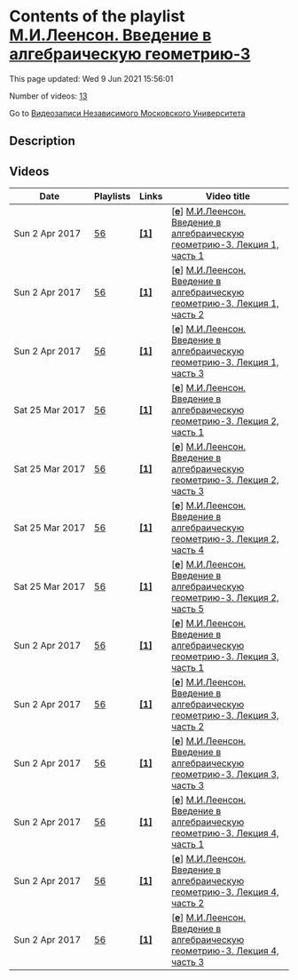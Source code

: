 # Contents of the playlist [М.И.Леенсон. Введение в алгебраическую геометрию-3](https://www.youtube.com/playlist?list=PLp9ABVh6_x4FiIoCnf7paSI-fcD6X9wYi)

This page updated: Wed 9 Jun 2021 15:56:01

Number of videos: [13](#videos)

Go to [Видеозаписи Независимого Московского Университета](../README.md)

## Description



## Videos

|Date|Playlists|Links|Video title|
|---|---|---|---|
| Sun&nbsp;2&nbsp;Apr&nbsp;2017 | [56](../playlists/56 "М.И.Леенсон. Введение в алгебраическую геометрию-3") | [**[1]**](http://ium.mccme.ru/s17/leyenson-ag3.pdf) | [[**e**](https://studio.youtube.com/video/GJAx7qJUDaw/edit "Edit")] [М.И.Леенсон. Введение в алгебраическую геометрию-3. Лекция 1, часть 1](https://www.youtube.com/watch?v=GJAx7qJUDaw&list=PLp9ABVh6_x4FiIoCnf7paSI-fcD6X9wYi "Курс НМУ, рекомендованный для 2-5 курсов.&#013;23 февраля 2017 г. 19:20, НМУ 303 (Москва, Большой Власьевский пер., 11)&#013;http://ium.mccme.ru/s17/leyenson-ag3.pdf") |
| Sun&nbsp;2&nbsp;Apr&nbsp;2017 | [56](../playlists/56 "М.И.Леенсон. Введение в алгебраическую геометрию-3") | [**[1]**](http://ium.mccme.ru/s17/leyenson-ag3.pdf) | [[**e**](https://studio.youtube.com/video/nrvkUb2Rm3c/edit "Edit")] [М.И.Леенсон. Введение в алгебраическую геометрию-3. Лекция 1, часть 2](https://www.youtube.com/watch?v=nrvkUb2Rm3c&list=PLp9ABVh6_x4FiIoCnf7paSI-fcD6X9wYi "Курс НМУ, рекомендованный для 2-5 курсов.&#013;23 февраля 2017 г. 19:20, НМУ 303 (Москва, Большой Власьевский пер., 11)&#013;http://ium.mccme.ru/s17/leyenson-ag3.pdf") |
| Sun&nbsp;2&nbsp;Apr&nbsp;2017 | [56](../playlists/56 "М.И.Леенсон. Введение в алгебраическую геометрию-3") | [**[1]**](http://ium.mccme.ru/s17/leyenson-ag3.pdf) | [[**e**](https://studio.youtube.com/video/M0jyYKLhumo/edit "Edit")] [М.И.Леенсон. Введение в алгебраическую геометрию-3. Лекция 1, часть 3](https://www.youtube.com/watch?v=M0jyYKLhumo&list=PLp9ABVh6_x4FiIoCnf7paSI-fcD6X9wYi "Курс НМУ, рекомендованный для 2-5 курсов.&#013;23 февраля 2017 г. 19:20, НМУ 303 (Москва, Большой Власьевский пер., 11)&#013;http://ium.mccme.ru/s17/leyenson-ag3.pdf") |
| Sat&nbsp;25&nbsp;Mar&nbsp;2017 | [56](../playlists/56 "М.И.Леенсон. Введение в алгебраическую геометрию-3") | [**[1]**](http://ium.mccme.ru/s17/leyenson-ag3.pdf) | [[**e**](https://studio.youtube.com/video/6PeH0q0QEzE/edit "Edit")] [М.И.Леенсон. Введение в алгебраическую геометрию-3. Лекция 2, часть 1](https://www.youtube.com/watch?v=6PeH0q0QEzE&list=PLp9ABVh6_x4FiIoCnf7paSI-fcD6X9wYi "Курс НМУ, рекомендованный для 2-5 курсов.&#013;2 марта 2017 г. 19:20, НМУ 303 (Москва, Большой Власьевский пер., 11)&#013;http://ium.mccme.ru/s17/leyenson-ag3.pdf") |
| Sat&nbsp;25&nbsp;Mar&nbsp;2017 | [56](../playlists/56 "М.И.Леенсон. Введение в алгебраическую геометрию-3") | [**[1]**](http://ium.mccme.ru/s17/leyenson-ag3.pdf) | [[**e**](https://studio.youtube.com/video/WA3wi7muQ1M/edit "Edit")] [М.И.Леенсон. Введение в алгебраическую геометрию-3. Лекция 2, часть 3](https://www.youtube.com/watch?v=WA3wi7muQ1M&list=PLp9ABVh6_x4FiIoCnf7paSI-fcD6X9wYi "Курс НМУ, рекомендованный для 2-5 курсов.&#013;2 марта 2017 г. 19:20, НМУ 303 (Москва, Большой Власьевский пер., 11)&#013;http://ium.mccme.ru/s17/leyenson-ag3.pdf") |
| Sat&nbsp;25&nbsp;Mar&nbsp;2017 | [56](../playlists/56 "М.И.Леенсон. Введение в алгебраическую геометрию-3") | [**[1]**](http://ium.mccme.ru/s17/leyenson-ag3.pdf) | [[**e**](https://studio.youtube.com/video/plnt8fusUi8/edit "Edit")] [М.И.Леенсон. Введение в алгебраическую геометрию-3. Лекция 2, часть 4](https://www.youtube.com/watch?v=plnt8fusUi8&list=PLp9ABVh6_x4FiIoCnf7paSI-fcD6X9wYi "Курс НМУ, рекомендованный для 2-5 курсов.&#013;2 марта 2017 г. 19:20, НМУ 303 (Москва, Большой Власьевский пер., 11)&#013;http://ium.mccme.ru/s17/leyenson-ag3.pdf") |
| Sat&nbsp;25&nbsp;Mar&nbsp;2017 | [56](../playlists/56 "М.И.Леенсон. Введение в алгебраическую геометрию-3") | [**[1]**](http://ium.mccme.ru/s17/leyenson-ag3.pdf) | [[**e**](https://studio.youtube.com/video/Jrw7mV1HpKM/edit "Edit")] [М.И.Леенсон. Введение в алгебраическую геометрию-3. Лекция 2, часть 5](https://www.youtube.com/watch?v=Jrw7mV1HpKM&list=PLp9ABVh6_x4FiIoCnf7paSI-fcD6X9wYi "Курс НМУ, рекомендованный для 2-5 курсов.&#013;2 марта 2017 г. 19:20, НМУ 303 (Москва, Большой Власьевский пер., 11)&#013;http://ium.mccme.ru/s17/leyenson-ag3.pdf") |
| Sun&nbsp;2&nbsp;Apr&nbsp;2017 | [56](../playlists/56 "М.И.Леенсон. Введение в алгебраическую геометрию-3") | [**[1]**](http://ium.mccme.ru/s17/leyenson-ag3.pdf) | [[**e**](https://studio.youtube.com/video/nkwkZkdcIys/edit "Edit")] [М.И.Леенсон. Введение в алгебраическую геометрию-3. Лекция 3, часть 1](https://www.youtube.com/watch?v=nkwkZkdcIys&list=PLp9ABVh6_x4FiIoCnf7paSI-fcD6X9wYi "Курс НМУ, рекомендованный для 2-5 курсов.&#013;9 марта 2017 г. 19:20, НМУ 303 (Москва, Большой Власьевский пер., 11)&#013;http://ium.mccme.ru/s17/leyenson-ag3.pdf") |
| Sun&nbsp;2&nbsp;Apr&nbsp;2017 | [56](../playlists/56 "М.И.Леенсон. Введение в алгебраическую геометрию-3") | [**[1]**](http://ium.mccme.ru/s17/leyenson-ag3.pdf) | [[**e**](https://studio.youtube.com/video/dxiA60ZX-EA/edit "Edit")] [М.И.Леенсон. Введение в алгебраическую геометрию-3. Лекция 3, часть 2](https://www.youtube.com/watch?v=dxiA60ZX-EA&list=PLp9ABVh6_x4FiIoCnf7paSI-fcD6X9wYi "Курс НМУ, рекомендованный для 2-5 курсов.&#013;9 марта 2017 г. 19:20, НМУ 303 (Москва, Большой Власьевский пер., 11)&#013;http://ium.mccme.ru/s17/leyenson-ag3.pdf") |
| Sun&nbsp;2&nbsp;Apr&nbsp;2017 | [56](../playlists/56 "М.И.Леенсон. Введение в алгебраическую геометрию-3") | [**[1]**](http://ium.mccme.ru/s17/leyenson-ag3.pdf) | [[**e**](https://studio.youtube.com/video/Ao9jlyMmp_s/edit "Edit")] [М.И.Леенсон. Введение в алгебраическую геометрию-3. Лекция 3, часть 3](https://www.youtube.com/watch?v=Ao9jlyMmp_s&list=PLp9ABVh6_x4FiIoCnf7paSI-fcD6X9wYi "Курс НМУ, рекомендованный для 2-5 курсов.&#013;9 марта 2017 г. 19:20, НМУ 303 (Москва, Большой Власьевский пер., 11)&#013;http://ium.mccme.ru/s17/leyenson-ag3.pdf") |
| Sun&nbsp;2&nbsp;Apr&nbsp;2017 | [56](../playlists/56 "М.И.Леенсон. Введение в алгебраическую геометрию-3") | [**[1]**](http://ium.mccme.ru/s17/leyenson-ag3.pdf) | [[**e**](https://studio.youtube.com/video/4sYhFeyEdew/edit "Edit")] [М.И.Леенсон. Введение в алгебраическую геометрию-3. Лекция 4, часть 1](https://www.youtube.com/watch?v=4sYhFeyEdew&list=PLp9ABVh6_x4FiIoCnf7paSI-fcD6X9wYi "Курс НМУ, рекомендованный для 2-5 курсов.&#013;16 марта 2017 г. 19:20, НМУ 303 (Москва, Большой Власьевский пер., 11)&#013;http://ium.mccme.ru/s17/leyenson-ag3.pdf") |
| Sun&nbsp;2&nbsp;Apr&nbsp;2017 | [56](../playlists/56 "М.И.Леенсон. Введение в алгебраическую геометрию-3") | [**[1]**](http://ium.mccme.ru/s17/leyenson-ag3.pdf) | [[**e**](https://studio.youtube.com/video/m-zNeDght6s/edit "Edit")] [М.И.Леенсон. Введение в алгебраическую геометрию-3. Лекция 4, часть 2](https://www.youtube.com/watch?v=m-zNeDght6s&list=PLp9ABVh6_x4FiIoCnf7paSI-fcD6X9wYi "Курс НМУ, рекомендованный для 2-5 курсов.&#013;16 марта 2017 г. 19:20, НМУ 303 (Москва, Большой Власьевский пер., 11)&#013;http://ium.mccme.ru/s17/leyenson-ag3.pdf") |
| Sun&nbsp;2&nbsp;Apr&nbsp;2017 | [56](../playlists/56 "М.И.Леенсон. Введение в алгебраическую геометрию-3") | [**[1]**](http://ium.mccme.ru/s17/leyenson-ag3.pdf) | [[**e**](https://studio.youtube.com/video/MMPv9basLG0/edit "Edit")] [М.И.Леенсон. Введение в алгебраическую геометрию-3. Лекция 4, часть 3](https://www.youtube.com/watch?v=MMPv9basLG0&list=PLp9ABVh6_x4FiIoCnf7paSI-fcD6X9wYi "Курс НМУ, рекомендованный для 2-5 курсов.&#013;16 марта 2017 г. 19:20, НМУ 303 (Москва, Большой Власьевский пер., 11)&#013;http://ium.mccme.ru/s17/leyenson-ag3.pdf") |
